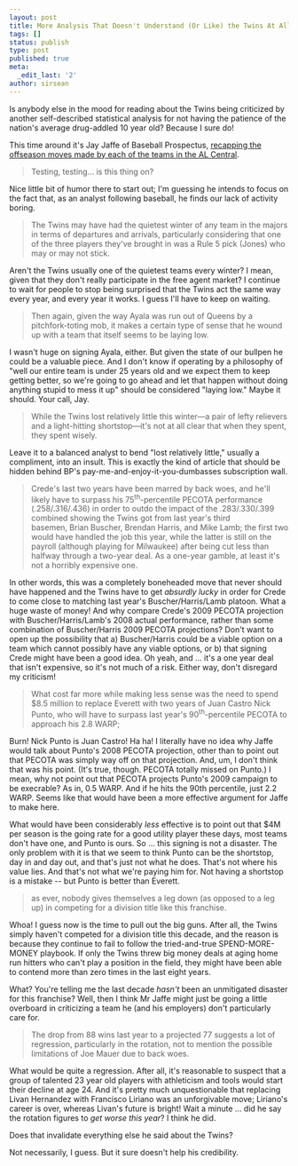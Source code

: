 ```yaml
---
layout: post
title: More Analysis That Doesn't Understand (Or Like) the Twins At All
tags: []
status: publish
type: post
published: true
meta:
  _edit_last: '2'
author: sirsean
---
```

Is anybody else in the mood for reading about the Twins being criticized by another self-described statistical analysis for not having the patience of the nation's average drug-addled 10 year old? Because I sure do!

This time around it's Jay Jaffe of Baseball Prospectus, <a href="http://www.baseballprospectus.com/article.php?articleid=8644">recapping the offseason moves made by each of the teams in the AL Central</a>.
<blockquote>Testing, testing... is this thing on?</blockquote>
Nice little bit of humor there to start out; I'm guessing he intends to focus on the fact that, as an analyst following baseball, he finds our lack of activity boring.
<blockquote>The Twins may have had the quietest winter of any team in the majors in terms of departures and arrivals, particularly considering that one of the three players they've brought in was a Rule 5 pick (Jones) who may or may not stick.</blockquote>
Aren't the Twins usually one of the quietest teams every winter? I mean, given that they don't really participate in the free agent market? I continue to wait for people to stop being surprised that the Twins act the same way every year, and every year it works. I guess I'll have to keep on waiting.
<blockquote>Then again, given the way Ayala was run out of Queens by a pitchfork-toting mob, it makes a certain type of sense that he wound up with a team that itself seems to be laying low.</blockquote>
I wasn't huge on signing Ayala, either. But given the state of our bullpen he could be a valuable piece. And I don't know if operating by a philosophy of "well our entire team is under 25 years old and we expect them to keep getting better, so we're going to go ahead and let that happen without doing anything stupid to mess it up" should be considered "laying low." Maybe it should. Your call, Jay.
<blockquote>While the Twins lost relatively little this winter—a pair of lefty relievers and a light-hitting shortstop—it's not at all clear that when they spent, they spent wisely.</blockquote>
Leave it to a balanced analyst to bend "lost relatively little," usually a compliment, into an insult. This is exactly the kind of article that should be hidden behind BP's pay-me-and-enjoy-it-you-dumbasses subscription wall.
<blockquote>Crede's last two years have been marred by back woes, and he'll likely have to surpass his 75<sup>th</sup>-percentile <span class="statdef">PECOTA</span><a onmouseover="doTooltip(event, jpfl_getStat('PECOTA'))" onmouseout="hideTip()" href="http://www.baseballprospectus.com/glossary/index.php?search=PECOTA"></a> performance (.258/.316/.436) in order to outdo the impact of the .283/.330/.399 combined showing the Twins got from last year's third basemen, <span class="playerdef">Brian Buscher</span>, <span class="playerdef">Brendan Harris</span>, and <span class="playerdef">Mike Lamb</span>; the first two would have handled the job this year, while the latter is still on the payroll (although playing for Milwaukee) after being cut less than halfway through a two-year deal. As a one-year gamble, at least it's not a horribly expensive one.</blockquote>
In other words, this was a completely boneheaded move that never should have happened and the Twins have to get <em>absurdly lucky</em> in order for Crede to come close to matching last year's Buscher/Harris/Lamb platoon. What a huge waste of money! And why compare Crede's 2009 PECOTA projection with Buscher/Harris/Lamb's 2008 actual performance, rather than some combination of Buscher/Harris 2009 PECOTA projections? Don't want to open up the possibility that a) Buscher/Harris could be a viable option on a team which cannot possibly have any viable options, or b) that signing Crede might have been a good idea. Oh yeah, and ... it's a one year deal that isn't expensive, so it's not much of a risk. Either way, don't disregard my criticism!
<blockquote>What cost far more while making less sense was the need to spend $8.5 million to replace Everett with two years of Juan Castro <span class="playerdef">Nick Punto</span>, who will have to surpass last year's 90<sup>th</sup>-percentile <span class="statdef">PECOTA</span><a onmouseover="doTooltip(event, jpfl_getStat('PECOTA'))" onmouseout="hideTip()" href="http://www.baseballprospectus.com/glossary/index.php?search=PECOTA"></a> to approach his 2.8 WARP;</blockquote>
Burn! Nick Punto is Juan Castro! Ha ha! I literally have no idea why Jaffe would talk about Punto's 2008 PECOTA projection, other than to point out that PECOTA was simply way off on that projection. And, um, I don't think that was his point. (It's true, though. PECOTA totally missed on Punto.) I mean, why not point out that PECOTA projects Punto's 2009 campaign to be execrable? As in, 0.5 WARP. And if he hits the 90th percentile, just 2.2 WARP. Seems like that would have been a more effective argument for Jaffe to make here.

What would have been considerably <em>less</em> effective is to point out that $4M per season is the going rate for a good utility player these days, most teams don't have one, and Punto is ours. So ... this signing is not a disaster. The only problem with it is that we seem to think Punto can be the shortstop, day in and day out, and that's just not what he does. That's not where his value lies. And that's not what we're paying him for. Not having a shortstop is a mistake -- but Punto is better than Everett. 
<blockquote>as ever, nobody gives themselves a leg down (as opposed to a leg up) in competing for a division title like this franchise.</blockquote>
Whoa! I guess now is the time to pull out the big guns. After all, the Twins simply haven't competed for a division title this decade, and the reason is because they continue to fail to follow the tried-and-true SPEND-MORE-MONEY playbook. If only the Twins threw big money deals at aging home run hitters who can't play a position in the field, they might have been able to contend more than zero times in the last eight years.

What? You're telling me the last decade <em>hasn't</em> been an unmitigated disaster for this franchise? Well, then I think Mr Jaffe might just be going a little overboard in criticizing a team he (and his employers) don't particularly care for.
<blockquote>The drop from 88 wins last year to a projected 77 suggests a lot of regression, particularly in the rotation, not to mention the possible limitations of <span class="playerdef">Joe Mauer</span> due to back woes.</blockquote>
What would be quite a regression. After all, it's reasonable to suspect that a group of talented 23 year old players with athleticism and tools would start their decline at age 24. And it's pretty much unquestionable that replacing Livan Hernandez with Francisco Liriano was an unforgivable move; Liriano's career is over, whereas Livan's future is bright! Wait a minute ... did he say the rotation figures to <em>get worse this year</em>? I think he did.

Does that invalidate everything else he said about the Twins?

Not necessarily, I guess. But it sure doesn't help his credibility.
